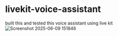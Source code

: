 # livekit-voice-assistant
built this and tested this voice assistant using live kit
![Screenshot 2025-06-09 151846](https://github.com/user-attachments/assets/a7f13344-a597-40da-a806-e5ceb5208de8)
